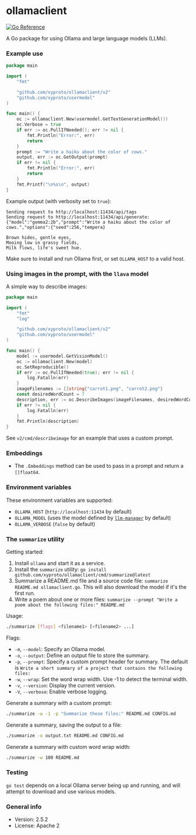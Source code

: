 # ollamaclient

[![Go Reference](https://pkg.go.dev/badge/github.com/xyproto/ollamaclient.svg)](https://pkg.go.dev/github.com/xyproto/ollamaclient/v2)

A Go package for using Ollama and large language models (LLMs).

### Example use

```go
package main

import (
    "fmt"

    "github.com/xyproto/ollamaclient/v2"
    "github.com/xyproto/usermodel"
)

func main() {
    oc := ollamaclient.New(usermodel.GetTextGenerationModel())
    oc.Verbose = true
    if err := oc.PullIfNeeded(); err != nil {
        fmt.Println("Error:", err)
        return
    }
    prompt := "Write a haiku about the color of cows."
    output, err := oc.GetOutput(prompt)
    if err != nil {
        fmt.Println("Error:", err)
        return
    }
    fmt.Printf("\n%s\n", output)
}
```

Example output (with verbosity set to `true`):

```
Sending request to http://localhost:11434/api/tags
Sending request to http://localhost:11434/api/generate: {"model":"gemma2:2b","prompt":"Write a haiku about the color of cows.","options":{"seed":256,"tempera}

Brown hides, gentle eyes,
Mooing low in grassy fields,
Milk flows, life's sweet hue.
```

Make sure to install and run Ollama first, or set `OLLAMA_HOST` to a valid host.

### Using images in the prompt, with the `llava` model

A simple way to describe images:

```go
package main

import (
    "fmt"
    "log"

    "github.com/xyproto/ollamaclient/v2"
    "github.com/xyproto/usermodel"
)

func main() {
    model := usermodel.GetVisionModel()
    oc := ollamaclient.New(model)
    oc.SetReproducible()
    if err := oc.PullIfNeeded(true); err != nil {
        log.Fatalln(err)
    }
    imageFilenames := []string{"carrot1.png", "carrot2.png"}
    const desiredWordCount = 7
    description, err := oc.DescribeImages(imageFilenames, desiredWordCount)
    if err != nil {
        log.Fatalln(err)
    }
    fmt.Println(description)
}
```

See `v2/cmd/describeimage` for an example that uses a custom prompt.

### Embeddings

* The `.Embeddings` method can be used to pass in a prompt and return a `[]float64`.

### Environment variables

These environment variables are supported:

* `OLLAMA_HOST` (`http://localhost:11434` by default)
* `OLLAMA_MODEL` (uses the model defined by [`llm-manager`](https://github.com/xyproto/llm-manager) by default)
* `OLLAMA_VERBOSE` (`false` by default)

### The `summarize` utility

Getting started:

1. Install `ollama` and start it as a service.
2. Install the `summarize` utility: `go install github.com/xyproto/ollamaclient/cmd/summarize@latest`
3. Summarize a README.md file and a source code file: `summarize README.md ollamaclient.go`. This will also download the model if it's the first run.
4. Write a poem about one or more files: `summarize --prompt "Write a poem about the following files:" README.md`

Usage:

```bash
./summarize [flags] <filename1> [<filename2> ...]
```

Flags:

- `-m`, `--model`: Specify an Ollama model.
- `-o`, `--output`: Define an output file to store the summary.
- `-p`, `--prompt`: Specify a custom prompt header for summary. The default is `Write a short summary of a project that contains the following files:`
- `-w`, `--wrap`: Set the word wrap width. Use -1 to detect the terminal width.
- `-v`, `--version`: Display the current version.
- `-V`, `--verbose`: Enable verbose logging.

Generate a summary with a custom prompt:

```bash
./summarize -w -1 -p "Summarize these files:" README.md CONFIG.md
```

Generate a summary, saving the output to a file:

```bash
./summarize -o output.txt README.md CONFIG.md
```

Generate a summary with custom word wrap width:

```bash
./summarize -w 100 README.md
```

### Testing

`go test` depends on a local Ollama server being up and running, and will attempt to download and use various models.

### General info

* Version: 2.5.2
* License: Apache 2
